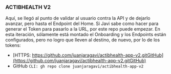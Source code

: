 ### ACTIBHEALTH V2

Aquí, se llegó al punto de validar al usuario contra la API y de dejarlo avanzar, pero hasta el Endpoint del Home. Si Javi sabe como hacer para generar el Token para pasarlo a la URL, por este repo puede empezar. En esta iteración, sólamente está montado el Onboarding y los Endpoints están configurados, pero no logro que lleven al destino, de nuevo, por lo de los tokens:

* [HTTPS: https://github.com/juanjaragavi/actibhealth-app-v2.gitGitHub](https://github.com/juanjaragavi/actibhealth-app-v2.gitGitHub)
* GitHub `CLI: gh repo clone juanjaragavi/actibhealth-app-v2`